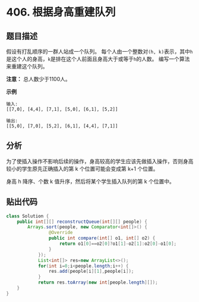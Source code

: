 # 406. 根据身高重建队列

## 题目描述

假设有打乱顺序的一群人站成一个队列。 每个人由一个整数对`(h, k)`表示，其中`h`是这个人的身高，`k`是排在这个人前面且身高大于或等于`h`的人数。 编写一个算法来重建这个队列。

**注意：**
 总人数少于1100人。

**示例**

```
输入:
[[7,0], [4,4], [7,1], [5,0], [6,1], [5,2]]

输出:
[[5,0], [7,0], [5,2], [6,1], [4,4], [7,1]]
```

## 分析
为了使插入操作不影响后续的操作，身高较高的学生应该先做插入操作，否则身高较小的学生原先正确插入的第 k 个位置可能会变成第 k+1 个位置。

身高 h 降序、个数 k 值升序，然后将某个学生插入队列的第 k 个位置中。

## 贴出代码
```java
class Solution {
    public int[][] reconstructQueue(int[][] people) {
        Arrays.sort(people, new Comparator<int[]>() {
                @Override
                public int compare(int[] o1, int[] o2) {
                    return o1[0]==o2[0]?o1[1]-o2[1]:o2[0]-o1[0];
                }
            });
            List<int[]> res=new ArrayList<>();
            for(int i=0;i<people.length;i++) {
                res.add(people[i][1],people[i]);
            }
            return res.toArray(new int[people.length][]);
    }
}
```

```go

```